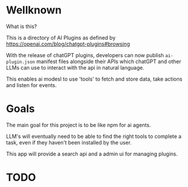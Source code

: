 # Wellknown

What is this?

This is a directory of AI Plugins as defined by https://openai.com/blog/chatgpt-plugins#browsing

With the release of chatGPT plugins, developers can now publish `ai-plugin.json` manifest files alongside their APIs which chatGPT and other LLMs can use to interact with the api in natural language.

This enables ai modesl to use 'tools' to fetch and store data, take actions and listen for events.

# Goals

The main goal for this project is to be like npm for ai agents.

LLM's will eventually need to be able to find the right tools to complete a task, even if they haven't been installed by the user.

This app will provide a search api and a admin ui for managing plugins.

# TODO
